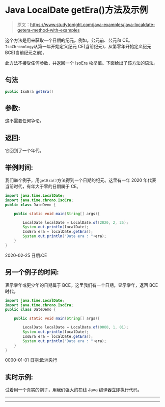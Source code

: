 # Java LocalDate getEra()方法及示例

> 原文：<https://www.studytonight.com/java-examples/java-localdate-getera-method-with-examples>

这个方法是用来获取一个日期的纪元。例如，公元前、公元和 CE。`IsoChronology`从第一年开始定义纪元 CE(当前纪元)，从第零年开始定义纪元 BCE(当前纪元之前)。

此方法不接受任何参数，并返回一个 IsoEra 枚举值。下面给出了该方法的语法。

## 句法

```java
public IsoEra getEra()
```

## 参数:

这不需要任何争论。

## 返回:

它回到了一个年代。

## 举例时间:

我们举个例子，用`getEra()`方法得到一个日期的纪元。这里有一年 2020 年代表当前时代，有年大于零的日期属于 CE。

```java
import java.time.LocalDate;
import java.time.chrono.IsoEra; 
public class DateDemo {

	public static void main(String[] args){  

		LocalDate localDate = LocalDate.of(2020, 2, 25);
		System.out.println(localDate);
		IsoEra era = localDate.getEra();
		System.out.println("Date era : "+era);
	}
}
```

2020-02-25
日期:CE

## 另一个例子的时间:

表示零年或更少年的日期属于 BCE。这里我们有一个日期，显示零年，返回 BCE 时代。

```java
import java.time.LocalDate;
import java.time.chrono.IsoEra; 
public class DateDemo {

	public static void main(String[] args){  

		LocalDate localDate = LocalDate.of(0000, 1, 01);
		System.out.println(localDate);
		IsoEra era = localDate.getEra();
		System.out.println("Date era : "+era);
	}
}
```

0000-01-01
日期:欧洲央行

## 实时示例:

试着用一个真实的例子，用我们强大的在线 Java 编译器立即执行代码。

* * *

* * *